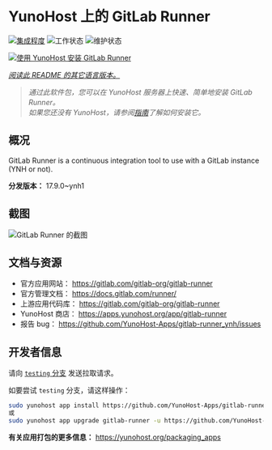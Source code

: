 <!--
注意：此 README 由 <https://github.com/YunoHost/apps/tree/master/tools/readme_generator> 自动生成
请勿手动编辑。
-->

# YunoHost 上的 GitLab Runner

[![集成程度](https://apps.yunohost.org/badge/integration/gitlab-runner)](https://ci-apps.yunohost.org/ci/apps/gitlab-runner/)
![工作状态](https://apps.yunohost.org/badge/state/gitlab-runner)
![维护状态](https://apps.yunohost.org/badge/maintained/gitlab-runner)

[![使用 YunoHost 安装 GitLab Runner](https://install-app.yunohost.org/install-with-yunohost.svg)](https://install-app.yunohost.org/?app=gitlab-runner)

*[阅读此 README 的其它语言版本。](./ALL_README.md)*

> *通过此软件包，您可以在 YunoHost 服务器上快速、简单地安装 GitLab Runner。*  
> *如果您还没有 YunoHost，请参阅[指南](https://yunohost.org/install)了解如何安装它。*

## 概况

GitLab Runner is a continuous integration tool to use with a GitLab instance (YNH or not).


**分发版本：** 17.9.0~ynh1

## 截图

![GitLab Runner 的截图](./doc/screenshots/ci-cd-test-deploy-illustration_2x.png)

## 文档与资源

- 官方应用网站： <https://gitlab.com/gitlab-org/gitlab-runner>
- 官方管理文档： <https://docs.gitlab.com/runner/>
- 上游应用代码库： <https://gitlab.com/gitlab-org/gitlab-runner>
- YunoHost 商店： <https://apps.yunohost.org/app/gitlab-runner>
- 报告 bug： <https://github.com/YunoHost-Apps/gitlab-runner_ynh/issues>

## 开发者信息

请向 [`testing` 分支](https://github.com/YunoHost-Apps/gitlab-runner_ynh/tree/testing) 发送拉取请求。

如要尝试 `testing` 分支，请这样操作：

```bash
sudo yunohost app install https://github.com/YunoHost-Apps/gitlab-runner_ynh/tree/testing --debug
或
sudo yunohost app upgrade gitlab-runner -u https://github.com/YunoHost-Apps/gitlab-runner_ynh/tree/testing --debug
```

**有关应用打包的更多信息：** <https://yunohost.org/packaging_apps>

